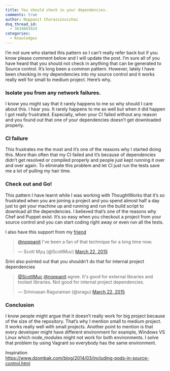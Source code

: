 ```yaml
---
title: You should check in your dependencies.
comments: true
author: Noppanit Charassinvichai
dsq_thread_id:
  - 3634883924
categories:
  - Knowledges
---
```

I&#8217;m not sure who started this pattern so I can&#8217;t really refer back but if you know please comment below and I will update the post. I&#8217;m sure all of you have heard that you should not check in anything that can be generated to Source control. It&#8217;s long been a common pattern. However, lately I have been checking in my dependencies into my source control and it works really well for small to medium project. Here&#8217;s why.

### Isolate you from any network failures.  


I know you might say that it rarely happens to me so why should I care about this. I hear you. It rarely happens to me as well but when it did happen I got really frustrated. Especially, when your CI failed without any reason and you found out that one of your dependencies doesn&#8217;t get downloaded properly. 

### CI failure  


This frustrates me the most and it&#8217;s one of the reasons why I started doing this. More than often that my CI failed and it&#8217;s because of dependencies didn&#8217;t get resolved or compiled properly and people just kept running it over and over again. To eliminate this problem and let CI just run the tests save me a lot of pulling my hair time. 

### Check out and Go!  


This pattern I have learnt while I was working with ThoughtWorks that it&#8217;s so frustrated when you are joining a project and you spend almost half a day just to get your machine up and running and run the build script to download all the dependencies. I believed that&#8217;s one of the reasons why Chef and Puppet exist. It&#8217;s so easy when you checkout a project from your source control and you can start coding right away or even run all the tests. 

I also have this support from my [friend][1]

<blockquote class="twitter-tweet" lang="en">
  <p>
    <a href="https://twitter.com/noppanit">@noppanit</a> I've been a fan of that technique for a long time now.
  </p>
  
  <p>
    &mdash; Scott Myц (@ScottMuc) <a href="https://twitter.com/ScottMuc/status/579739745921724416">March 22, 2015</a>
  </p>
</blockquote>



Srini also pointed out that you shouldn&#8217;t do that for internal project dependencies

<blockquote class="twitter-tweet" lang="en">
  <p>
    <a href="https://twitter.com/ScottMuc">@ScottMuc</a> <a href="https://twitter.com/noppanit">@noppanit</a> agree. It's good for external libraries and toolset libraries. Not good for internal project dependencies.
  </p>
  
  <p>
    &mdash; Srinivasan Raguraman (@sragu) <a href="https://twitter.com/sragu/status/579762369041186816">March 22, 2015</a>
  </p>
</blockquote>

### Conclusion  


I know people might argue that it doesn&#8217;t really work for big project because of the size of the repository. That&#8217;s why I mention small to medium project. It works really well with small projects. Another point to mention is that every developer might have different environment for example, Windows VS Linux which node_modules might not work for both environments. I solve that problem by using Vagrant so everybody has the same environment. 

Inspiration  
<https://www.dzombak.com/blog/2014/03/including-pods-in-source-control.html>

 [1]: http://scottmuc.com/ "Scott Muc"
